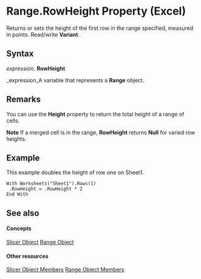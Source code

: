 
# Range.RowHeight Property (Excel)

Returns or sets the height of the first row in the range specified, measured in points. Read/write  **Variant**.


## Syntax

 _expression_. **RowHeight**

 _expression_A variable that represents a  **Range** object.


## Remarks

You can use the  **Height** property to return the total height of a range of cells.


 **Note**  If a merged cell is in the range,  **RowHeight** returns **Null** for varied row heights.


## Example

This example doubles the height of row one on Sheet1.


```
With Worksheets("Sheet1").Rows(1) 
 .RowHeight = .RowHeight * 2 
End With
```


## See also


#### Concepts


 [Slicer Object](577be0f6-4eda-0093-8899-097f3c900383.md)
 [Range Object](b8207778-0dcc-4570-1234-f130532cc8cd.md)
#### Other resources


 [Slicer Object Members](09f1983a-5f7a-1707-c979-c5c27143ad73.md)
 [Range Object Members](4336bf81-1e63-7e44-1792-baf366a027a7.md)
